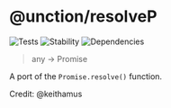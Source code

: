 # @unction/resolveP


![Tests][BADGE_TRAVIS]
![Stability][BADGE_STABILITY]
![Dependencies][BADGE_DEPENDENCY]

> any -> Promise<any>

A port of the `Promise.resolve()` function.

Credit: @keithamus

[BADGE_TRAVIS]: https://img.shields.io/travis/krainboltgreene/unction.js.svg?maxAge=2592000&style=flat-square

[BADGE_STABILITY]: https://img.shields.io/badge/stability-strong-green.svg?maxAge=2592000&style=flat-square
[BADGE_DEPENDENCY]: https://img.shields.io/david/krainboltgreene/unction.js.svg?maxAge=2592000&style=flat-square
